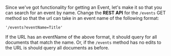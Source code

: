  <!--title={Querying Events}-->

Since we've got functionality for getting an Event, let's make it so that you can search for an event by name. Change the **REST API** for the `/events` GET method so that the url can take in an event name of the following format:

```
'/events?eventName=Title'
```

If the URL has an eventName of the above format, it should query for all documents that match the name. Or, if the `/events` method has no edits to the URL is should query all documents as before. 

